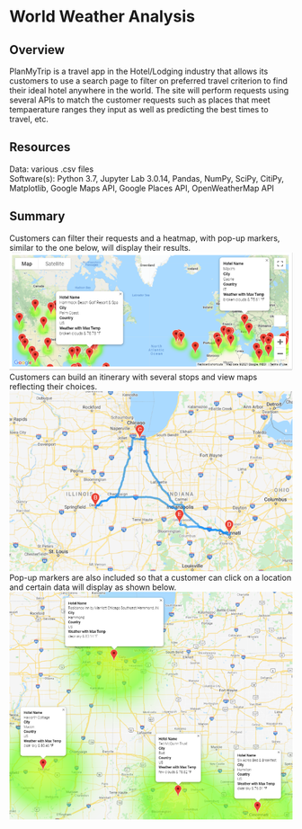 # World Weather Analysis
## Overview
PlanMyTrip is a travel app in the Hotel/Lodging industry that allows its customers to use a search page to filter on preferred travel criterion to find their ideal hotel anywhere in the world.  The site will perform requests using several APIs to match the customer requests such as places that meet tempaerature ranges they input as well as predicting the best times to travel, etc. 
## Resources
Data:  various .csv files<br/>
Software(s):  Python 3.7, Jupyter Lab 3.0.14, Pandas, NumPy, SciPy, CitiPy, Matplotlib,  Google Maps API, Google Places API, OpenWeatherMap API
## Summary
Customers can filter their requests and a heatmap, with pop-up markers, similar to the one below, will display their results.<br/>
![](Vacation_Search/WeatherPy_vacation_map.png)<br/>
Customers can build an itinerary with several stops and view maps reflecting their choices.<br/>
![](Vacation_Itinerary/WeatherPy_travel_map.png)<br/>
Pop-up markers are also included so that a customer can click on a location and certain data will display as shown below.<br/>
![](Vacation_Itinerary/WeatherPy_travel_map_markers.png)<br/>
